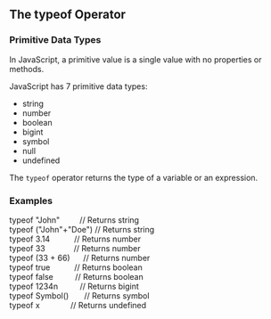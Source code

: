 ## The typeof Operator
### Primitive Data Types

In JavaScript, a primitive value is a single value with no properties or methods.

JavaScript has 7 primitive data types:

- string
- number
- boolean
- bigint
- symbol
- null
- undefined

The `typeof` operator returns the type of a variable or an expression.

### Examples

typeof "John"         // Returns string  
typeof ("John"+"Doe") // Returns string  
typeof 3.14           // Returns number  
typeof 33             // Returns number  
typeof (33 + 66)      // Returns number  
typeof true           // Returns boolean  
typeof false          // Returns boolean  
typeof 1234n          // Returns bigint  
typeof Symbol()       // Returns symbol  
typeof x              // Returns undefined